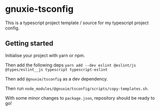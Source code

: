 # gnuxie-tsconfig

This is a typescript project template / source for my typescript project config.

## Getting started

Initialise your project with yarn or npm.

Then add the following deps `yarn add --dev eslint @eslint/js @types/eslint__js typescript typescript-eslint`

Then add `@gnuxie/tsconfig` as a dev dependency.

Then run `node_modules/@gnuxie/tsconfig/scripts/copy-templates.sh`.

With some minor changes to `package.json`, repository should be ready to go!
